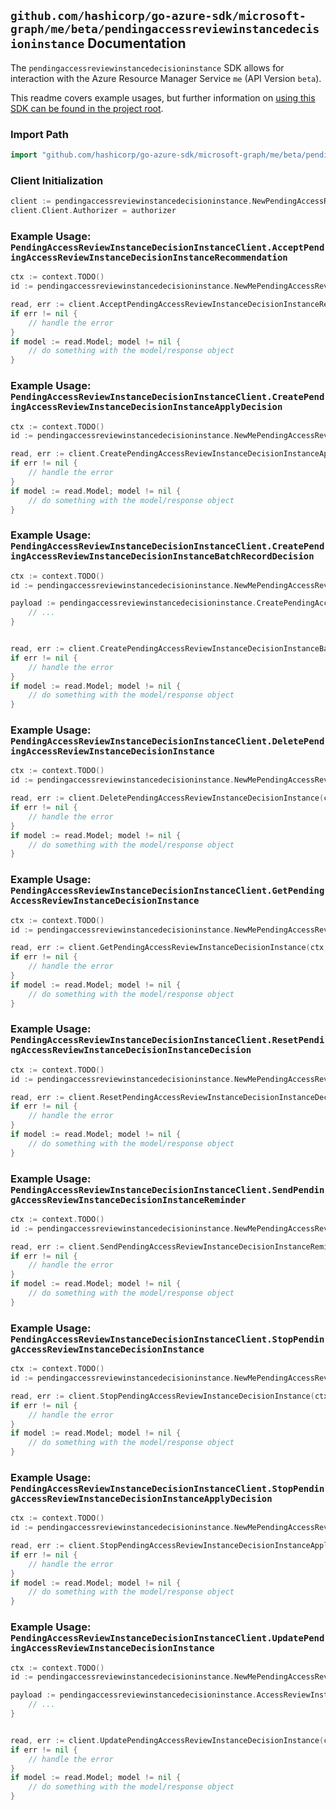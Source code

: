 
## `github.com/hashicorp/go-azure-sdk/microsoft-graph/me/beta/pendingaccessreviewinstancedecisioninstance` Documentation

The `pendingaccessreviewinstancedecisioninstance` SDK allows for interaction with the Azure Resource Manager Service `me` (API Version `beta`).

This readme covers example usages, but further information on [using this SDK can be found in the project root](https://github.com/hashicorp/go-azure-sdk/tree/main/docs).

### Import Path

```go
import "github.com/hashicorp/go-azure-sdk/microsoft-graph/me/beta/pendingaccessreviewinstancedecisioninstance"
```


### Client Initialization

```go
client := pendingaccessreviewinstancedecisioninstance.NewPendingAccessReviewInstanceDecisionInstanceClientWithBaseURI("https://management.azure.com")
client.Client.Authorizer = authorizer
```


### Example Usage: `PendingAccessReviewInstanceDecisionInstanceClient.AcceptPendingAccessReviewInstanceDecisionInstanceRecommendation`

```go
ctx := context.TODO()
id := pendingaccessreviewinstancedecisioninstance.NewMePendingAccessReviewInstanceIdDecisionID("accessReviewInstanceIdValue", "accessReviewInstanceDecisionItemIdValue")

read, err := client.AcceptPendingAccessReviewInstanceDecisionInstanceRecommendation(ctx, id)
if err != nil {
	// handle the error
}
if model := read.Model; model != nil {
	// do something with the model/response object
}
```


### Example Usage: `PendingAccessReviewInstanceDecisionInstanceClient.CreatePendingAccessReviewInstanceDecisionInstanceApplyDecision`

```go
ctx := context.TODO()
id := pendingaccessreviewinstancedecisioninstance.NewMePendingAccessReviewInstanceIdDecisionID("accessReviewInstanceIdValue", "accessReviewInstanceDecisionItemIdValue")

read, err := client.CreatePendingAccessReviewInstanceDecisionInstanceApplyDecision(ctx, id)
if err != nil {
	// handle the error
}
if model := read.Model; model != nil {
	// do something with the model/response object
}
```


### Example Usage: `PendingAccessReviewInstanceDecisionInstanceClient.CreatePendingAccessReviewInstanceDecisionInstanceBatchRecordDecision`

```go
ctx := context.TODO()
id := pendingaccessreviewinstancedecisioninstance.NewMePendingAccessReviewInstanceIdDecisionID("accessReviewInstanceIdValue", "accessReviewInstanceDecisionItemIdValue")

payload := pendingaccessreviewinstancedecisioninstance.CreatePendingAccessReviewInstanceDecisionInstanceBatchRecordDecisionRequest{
	// ...
}


read, err := client.CreatePendingAccessReviewInstanceDecisionInstanceBatchRecordDecision(ctx, id, payload)
if err != nil {
	// handle the error
}
if model := read.Model; model != nil {
	// do something with the model/response object
}
```


### Example Usage: `PendingAccessReviewInstanceDecisionInstanceClient.DeletePendingAccessReviewInstanceDecisionInstance`

```go
ctx := context.TODO()
id := pendingaccessreviewinstancedecisioninstance.NewMePendingAccessReviewInstanceIdDecisionID("accessReviewInstanceIdValue", "accessReviewInstanceDecisionItemIdValue")

read, err := client.DeletePendingAccessReviewInstanceDecisionInstance(ctx, id, pendingaccessreviewinstancedecisioninstance.DefaultDeletePendingAccessReviewInstanceDecisionInstanceOperationOptions())
if err != nil {
	// handle the error
}
if model := read.Model; model != nil {
	// do something with the model/response object
}
```


### Example Usage: `PendingAccessReviewInstanceDecisionInstanceClient.GetPendingAccessReviewInstanceDecisionInstance`

```go
ctx := context.TODO()
id := pendingaccessreviewinstancedecisioninstance.NewMePendingAccessReviewInstanceIdDecisionID("accessReviewInstanceIdValue", "accessReviewInstanceDecisionItemIdValue")

read, err := client.GetPendingAccessReviewInstanceDecisionInstance(ctx, id, pendingaccessreviewinstancedecisioninstance.DefaultGetPendingAccessReviewInstanceDecisionInstanceOperationOptions())
if err != nil {
	// handle the error
}
if model := read.Model; model != nil {
	// do something with the model/response object
}
```


### Example Usage: `PendingAccessReviewInstanceDecisionInstanceClient.ResetPendingAccessReviewInstanceDecisionInstanceDecision`

```go
ctx := context.TODO()
id := pendingaccessreviewinstancedecisioninstance.NewMePendingAccessReviewInstanceIdDecisionID("accessReviewInstanceIdValue", "accessReviewInstanceDecisionItemIdValue")

read, err := client.ResetPendingAccessReviewInstanceDecisionInstanceDecision(ctx, id)
if err != nil {
	// handle the error
}
if model := read.Model; model != nil {
	// do something with the model/response object
}
```


### Example Usage: `PendingAccessReviewInstanceDecisionInstanceClient.SendPendingAccessReviewInstanceDecisionInstanceReminder`

```go
ctx := context.TODO()
id := pendingaccessreviewinstancedecisioninstance.NewMePendingAccessReviewInstanceIdDecisionID("accessReviewInstanceIdValue", "accessReviewInstanceDecisionItemIdValue")

read, err := client.SendPendingAccessReviewInstanceDecisionInstanceReminder(ctx, id)
if err != nil {
	// handle the error
}
if model := read.Model; model != nil {
	// do something with the model/response object
}
```


### Example Usage: `PendingAccessReviewInstanceDecisionInstanceClient.StopPendingAccessReviewInstanceDecisionInstance`

```go
ctx := context.TODO()
id := pendingaccessreviewinstancedecisioninstance.NewMePendingAccessReviewInstanceIdDecisionID("accessReviewInstanceIdValue", "accessReviewInstanceDecisionItemIdValue")

read, err := client.StopPendingAccessReviewInstanceDecisionInstance(ctx, id)
if err != nil {
	// handle the error
}
if model := read.Model; model != nil {
	// do something with the model/response object
}
```


### Example Usage: `PendingAccessReviewInstanceDecisionInstanceClient.StopPendingAccessReviewInstanceDecisionInstanceApplyDecision`

```go
ctx := context.TODO()
id := pendingaccessreviewinstancedecisioninstance.NewMePendingAccessReviewInstanceIdDecisionID("accessReviewInstanceIdValue", "accessReviewInstanceDecisionItemIdValue")

read, err := client.StopPendingAccessReviewInstanceDecisionInstanceApplyDecision(ctx, id)
if err != nil {
	// handle the error
}
if model := read.Model; model != nil {
	// do something with the model/response object
}
```


### Example Usage: `PendingAccessReviewInstanceDecisionInstanceClient.UpdatePendingAccessReviewInstanceDecisionInstance`

```go
ctx := context.TODO()
id := pendingaccessreviewinstancedecisioninstance.NewMePendingAccessReviewInstanceIdDecisionID("accessReviewInstanceIdValue", "accessReviewInstanceDecisionItemIdValue")

payload := pendingaccessreviewinstancedecisioninstance.AccessReviewInstance{
	// ...
}


read, err := client.UpdatePendingAccessReviewInstanceDecisionInstance(ctx, id, payload)
if err != nil {
	// handle the error
}
if model := read.Model; model != nil {
	// do something with the model/response object
}
```
